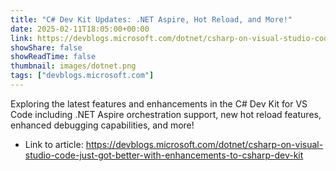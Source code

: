 ```yaml
---
title: "C# Dev Kit Updates: .NET Aspire, Hot Reload, and More!"
date: 2025-02-11T18:05:00+00:00
link: https://devblogs.microsoft.com/dotnet/csharp-on-visual-studio-code-just-got-better-with-enhancements-to-csharp-dev-kit
showShare: false
showReadTime: false
thumbnail: images/dotnet.png
tags: ["devblogs.microsoft.com"]
---
```

Exploring the latest features and enhancements in the C# Dev Kit for VS Code including .NET Aspire orchestration support, new hot reload features, enhanced debugging capabilities, and more!

- Link to article: https://devblogs.microsoft.com/dotnet/csharp-on-visual-studio-code-just-got-better-with-enhancements-to-csharp-dev-kit